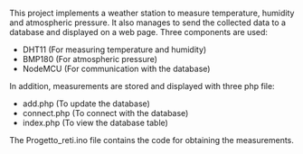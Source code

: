 This project implements a weather station to measure temperature, humidity and atmospheric pressure. 
It also manages to send the collected data to a database and displayed on a web page. 
Three components are used:

* DHT11 (For measuring temperature and humidity)
* BMP180 (For atmospheric pressure)
* NodeMCU (For communication with the database)

In addition, measurements are stored and displayed with three php file:

* add.php (To update the database)
* connect.php (To connect with the database)
* index.php (To view the database table)

The Progetto_reti.ino file contains the code for obtaining the measurements.
